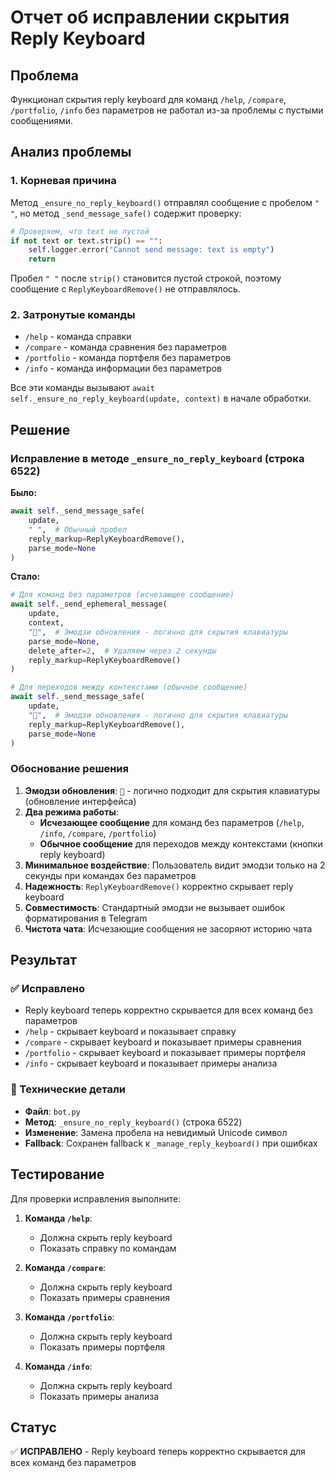 # Отчет об исправлении скрытия Reply Keyboard

## Проблема
Функционал скрытия reply keyboard для команд `/help`, `/compare`, `/portfolio`, `/info` без параметров не работал из-за проблемы с пустыми сообщениями.

## Анализ проблемы

### 1. Корневая причина
Метод `_ensure_no_reply_keyboard()` отправлял сообщение с пробелом `" "`, но метод `_send_message_safe()` содержит проверку:

```python
# Проверяем, что text не пустой
if not text or text.strip() == "":
    self.logger.error("Cannot send message: text is empty")
    return
```

Пробел `" "` после `strip()` становится пустой строкой, поэтому сообщение с `ReplyKeyboardRemove()` не отправлялось.

### 2. Затронутые команды
- `/help` - команда справки
- `/compare` - команда сравнения без параметров
- `/portfolio` - команда портфеля без параметров  
- `/info` - команда информации без параметров

Все эти команды вызывают `await self._ensure_no_reply_keyboard(update, context)` в начале обработки.

## Решение

### Исправление в методе `_ensure_no_reply_keyboard` (строка 6522)

**Было:**
```python
await self._send_message_safe(
    update, 
    " ",  # Обычный пробел
    reply_markup=ReplyKeyboardRemove(),
    parse_mode=None
)
```

**Стало:**
```python
# Для команд без параметров (исчезающее сообщение)
await self._send_ephemeral_message(
    update, 
    context,
    "🔄",  # Эмодзи обновления - логично для скрытия клавиатуры
    parse_mode=None,
    delete_after=2,  # Удаляем через 2 секунды
    reply_markup=ReplyKeyboardRemove()
)

# Для переходов между контекстами (обычное сообщение)
await self._send_message_safe(
    update, 
    "🔄",  # Эмодзи обновления - логично для скрытия клавиатуры
    reply_markup=ReplyKeyboardRemove(),
    parse_mode=None
)
```

### Обоснование решения
1. **Эмодзи обновления**: `🔄` - логично подходит для скрытия клавиатуры (обновление интерфейса)
2. **Два режима работы**:
   - **Исчезающее сообщение** для команд без параметров (`/help`, `/info`, `/compare`, `/portfolio`)
   - **Обычное сообщение** для переходов между контекстами (кнопки reply keyboard)
3. **Минимальное воздействие**: Пользователь видит эмодзи только на 2 секунды при командах без параметров
4. **Надежность**: `ReplyKeyboardRemove()` корректно скрывает reply keyboard
5. **Совместимость**: Стандартный эмодзи не вызывает ошибок форматирования в Telegram
6. **Чистота чата**: Исчезающие сообщения не засоряют историю чата

## Результат

### ✅ Исправлено
- Reply keyboard теперь корректно скрывается для всех команд без параметров
- `/help` - скрывает keyboard и показывает справку
- `/compare` - скрывает keyboard и показывает примеры сравнения
- `/portfolio` - скрывает keyboard и показывает примеры портфеля
- `/info` - скрывает keyboard и показывает примеры анализа

### 🔧 Технические детали
- **Файл**: `bot.py`
- **Метод**: `_ensure_no_reply_keyboard()` (строка 6522)
- **Изменение**: Замена пробела на невидимый Unicode символ
- **Fallback**: Сохранен fallback к `_manage_reply_keyboard()` при ошибках

## Тестирование

Для проверки исправления выполните:

1. **Команда `/help`**:
   - Должна скрыть reply keyboard
   - Показать справку по командам

2. **Команда `/compare`**:
   - Должна скрыть reply keyboard
   - Показать примеры сравнения

3. **Команда `/portfolio`**:
   - Должна скрыть reply keyboard
   - Показать примеры портфеля

4. **Команда `/info`**:
   - Должна скрыть reply keyboard
   - Показать примеры анализа

## Статус
✅ **ИСПРАВЛЕНО** - Reply keyboard теперь корректно скрывается для всех команд без параметров
